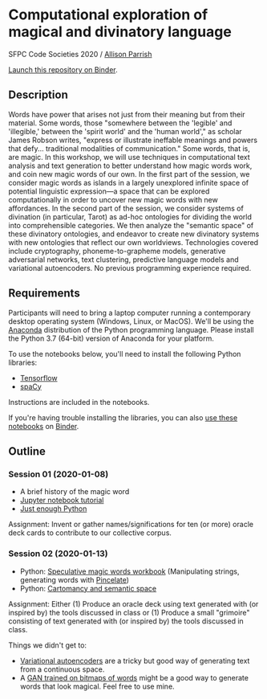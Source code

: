 # Computational exploration of magical and divinatory language

SFPC Code Societies 2020 / [Allison Parrish](http://www.decontextualize.com/)

[Launch this repository on
Binder](https://mybinder.org/v2/gh/aparrish/comexmadivla/master).

## Description

Words have power that arises not just from their meaning but from their
material. Some words, those "somewhere between the 'legible' and 'illegible,'
between the 'spirit world' and the 'human world'," as scholar James Robson
writes, "express or illustrate ineffable meanings and powers that defy...
traditional modalities of communication." Some words, that is, are magic. In
this workshop, we will use techniques in computational text analysis and text
generation to better understand how magic words work, and coin new magic words
of our own. In the first part of the session, we consider magic words as
islands in a largely unexplored infinite space of potential linguistic
expression—a space that can be explored computationally in order to uncover new
magic words with new affordances. In the second part of the session, we
consider systems of divination (in particular, Tarot) as ad-hoc ontologies for
dividing the world into comprehensible categories. We then analyze the
"semantic space" of these divinatory ontologies, and endeavor to create new
divinatory systems with new ontologies that reflect our own worldviews.
Technologies covered include cryptography, phoneme-to-grapheme models,
generative adversarial networks, text clustering, predictive language models
and variational autoencoders. No previous programming experience required.

## Requirements

Participants will need to bring a laptop computer running a contemporary
desktop operating system (Windows, Linux, or MacOS). We'll be using the
[Anaconda](https://www.anaconda.com/distribution/) distribution of the Python
programming language. Please install the Python 3.7 (64-bit) version of
Anaconda for your platform.

To use the notebooks below, you'll need to install the following Python
libraries:

* [Tensorflow](https://www.tensorflow.org/)
* [spaCy](https://spacy.io/)

Instructions are included in the notebooks.

If you're having trouble installing the libraries, you can also [use these
notebooks](https://mybinder.org/v2/gh/aparrish/comexmadivla/master) on
[Binder](https://mybinder.org/).

## Outline

### Session 01 (2020-01-08)

* A brief history of the magic word
* [Jupyter notebook
  tutorial](https://github.com/aparrish/rwet/blob/master/jupyter-notebook-tutorial.ipynb)
* [Just enough
  Python](https://gist.github.com/aparrish/50803e0ae51a2c6e775af36ea79be285)

Assignment: Invent or gather names/significations for ten (or more) oracle
deck cards to contribute to our collective corpus.

### Session 02 (2020-01-13)

* Python: [Speculative magic words workbook](magic-words-workbook.ipynb)
  (Manipulating strings, generating words with
  [Pincelate](http://pincelate.readthedocs.io))
* Python: [Cartomancy and semantic space](cartomancy-semantic-space.ipynb)

Assignment: Either (1) Produce an oracle deck using text generated with (or
inspired by) the tools discussed in class or (1) Produce a small "grimoire"
consisting of text generated with (or inspired by) the tools discussed in
class.

Things we didn't get to:

* [Variational autoencoders](https://github.com/aparrish/vae-lagging-encoder/)
  are a tricky but good way of generating text from a continuous space.
* A [GAN trained on bitmaps of
  words](https://github.com/aparrish/word-gan-book-generator) might be a good
  way to generate words that look magical. Feel free to use mine.

